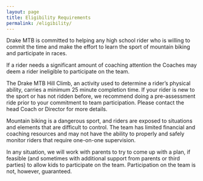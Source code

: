 ```yaml
---
layout: page
title: Eligibility Requirements
permalink: /eligibility/
---
```


Drake MTB is committed to helping any high school rider who is willing to commit the time and make the effort to learn the sport of mountain biking and participate in races.  

If a rider needs a significant amount of coaching attention the Coaches may deem a rider ineligible to participate on the team.  

The Drake MTB Hill Climb, an activity used to determine a rider’s physical ability, carries a minimum 25 minute completion time. If your rider is new to the sport or has not ridden before, we recommend doing a pre-assessment ride prior to your commitment to team participation. Please contact the head Coach or Director for more details. 

Mountain biking is a dangerous sport, and riders are exposed to situations and elements that are difficult to control.  The team has limited financial and coaching resources and may not have the ability to properly and safely monitor riders that require one-on-one supervision.

In any situation, we will work with parents to try to come up with a plan, if feasible (and sometimes with additional support from parents or third parties) to allow kids to participate on the team.  Participation on the team is not, however, guaranteed.